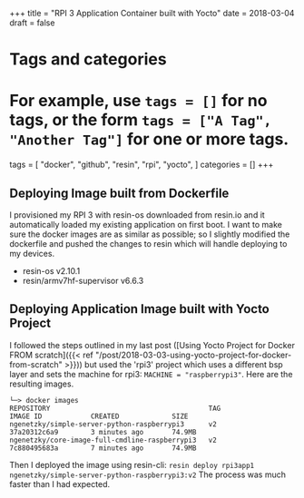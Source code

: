 +++
title = "RPI 3 Application Container built with Yocto"
date = 2018-03-04
draft = false

# Tags and categories
# For example, use `tags = []` for no tags, or the form `tags = ["A Tag", "Another Tag"]` for one or more tags.
tags = [
    "docker",
    "github",
    "resin",
    "rpi",
    "yocto",
]
categories = []
+++

## Deploying Image built from Dockerfile

I provisioned my RPI 3 with resin-os downloaded from resin.io and it
automatically loaded my existing application on first boot. I want to make sure
the docker images are as similar as possible; so I slightly modified the
dockerfile and pushed the changes to resin which will handle deploying to my
devices.

- resin-os v2.10.1
- resin/armv7hf-supervisor v6.6.3

## Deploying Application Image built with Yocto Project

I followed the steps outlined in my last post
([Using Yocto Project for Docker FROM scratch]({{< ref "/post/2018-03-03-using-yocto-project-for-docker-from-scratch" >}}))
but used the 'rpi3' project which uses a different bsp layer and sets the
machine for rpi3: `MACHINE = "raspberrypi3"`. Here are the resulting images.

```
└─> docker images
REPOSITORY                                       TAG                 IMAGE ID            CREATED             SIZE
ngenetzky/simple-server-python-raspberrypi3      v2                  37a20312c6a9        3 minutes ago       74.9MB
ngenetzky/core-image-full-cmdline-raspberrypi3   v2                  7c880495683a        7 minutes ago       74.9MB
```

Then I deployed the image using resin-cli:
`resin deploy rpi3app1 ngenetzky/simple-server-python-raspberrypi3:v2`
The process was much faster than I had expected.

